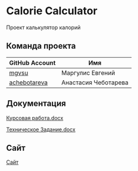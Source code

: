 # Calorie Calculator
Проект калькулятор калорий

## Команда проекта

| GitHub Account | Имя |
| ------ | ------ |
| [mgvsu](https://github.com/mgvsu) | Маргулис Евгений |
| [achebotareva](https://github.com/achebotareva) | Анастасия Чеботарева |

## Документация
[Курсовая работа.docx](https://github.com/mgvsu/Calorie-Calculator/blob/main/Курсовая%20работа.docx)



[Техническое Задание.docx](https://github.com/mgvsu/Calorie-Calculator/blob/main/Техническое%20задание.docx)



## Сайт
[Сайт](https://ntproject.herokuapp.com/login)

